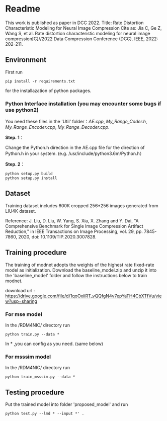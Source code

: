 # Readme
This work is published as paper in DCC 2022. 
Title: Rate Distortion Characteristic Modeling for Neural Image Compression
Cite as: Jia C, Ge Z, Wang S, et al. Rate distortion characteristic modeling for neural image compression[C]//2022 Data Compression Conference (DCC). IEEE, 2022: 202-211.


## Environment
First run 
```
pip install -r requirements.txt
```
for the installazation of python packages.

### Python Interface installation (you may encounter some bugs if use python2)

You need these files in the 'Util' folder：*AE.cpp*, *My_Range_Coder.h*, *My_Range_Encoder.cpp*, *My_Range_Decoder.cpp*.

**Step. 1**：  

Change the Python.h direction in the AE.cpp file for the direction of Python.h in your system. (e.g. /usr/include/python3.6m/Python.h）

**Step. 2**：

```
python setup.py build
python setup.py install
```

## Dataset        

Training dataset includes 600K cropped 256*256 images generated from LIU4K dataset. 

Reference: J. Liu, D. Liu, W. Yang, S. Xia, X. Zhang and Y. Dai, "A Comprehensive Benchmark for Single Image Compression Artifact Reduction," in IEEE Transactions on Image Processing, vol. 29, pp. 7845-7860, 2020, doi: 10.1109/TIP.2020.3007828.

## Training procedure

The training of modnet adopts the weights of the highest rate fixed-rate model as initialization. Download the baseline_model.zip and unzip it into the 'baseline_model' folder and follow the instructions below to train modnet.

download url : https://drive.google.com/file/d/1qoOxiiRT_vQQfgN4v7epYaTH4CbXTfVu/view?usp=sharing

### For mse model

In the /RDM4NIC/ directory run
```
python train.py --data * 
```
In * ,you can config as you need.  (same below)

### For msssim model

In the /RDM4NIC/ directory run
```
python train_msssim.py --data *
```
## Testing procedure

Put the trained model into folder 'proposed_model' and run
```
python test.py --lmd * --input *' . 
```




